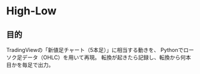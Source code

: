 # High-Low

## 目的
TradingViewの「新値足チャート（5本足）」に相当する動きを、
Pythonでローソク足データ（OHLC）を用いて再現。
転換が起きたら記録し、転換から何本目かを毎足で出力。